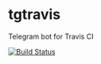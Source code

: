 # tgtravis

Telegram bot for Travis CI

[![Build Status](https://travis-ci.org/flslkxtc/tgtravis.svg?branch=master)](https://travis-ci.org/flslkxtc/tgtravis)
